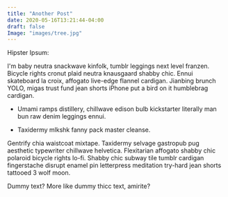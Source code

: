 ```yaml
---
title: "Another Post"
date: 2020-05-16T13:21:44-04:00
draft: false
Image: "images/tree.jpg"
---
```


<!-- # H1
## H2
### H3
#### H4
##### H5
###### H6 -->

<!-- *asterisks*      -->

<!-- 1. First ordered list item
2. Another item

* Unordered sub-list. 
1. Actual numbers don't matter, just that it's a number
⋅⋅1. Ordered sub-list
4. And another item.

⋅⋅⋅You can have properly indented paragraphs within list items. Notice the blank line above, and the leading spaces (at least one, but we'll use three here to also align the raw Markdown).

⋅⋅⋅To have a line break without a paragraph, you will need to use two trailing spaces.⋅⋅
⋅⋅⋅Note that this line is separate, but within the same paragraph.⋅⋅
⋅⋅⋅(This is contrary to the typical GFM line break behaviour, where trailing spaces are not required.)

* Unordered list can use asterisks
- Or minuses
+ Or pluses -->

<!-- ```python
num1 = 3 
num2 = 2 
print(num1 * num2)
```  -->

Hipster Ipsum:

I'm baby neutra snackwave kinfolk, tumblr leggings next level franzen. Bicycle rights cronut plaid neutra knausgaard shabby chic. Ennui skateboard la croix, affogato live-edge flannel cardigan. Jianbing brunch YOLO, migas trust fund jean shorts iPhone put a bird on it humblebrag cardigan. 

* Umami ramps distillery, chillwave edison bulb kickstarter literally man bun raw denim leggings ennui. 

* Taxidermy mlkshk fanny pack master cleanse.

<!-- <iframe width="560" height="315" src="https://www.youtube.com/embed/1vq_h4myH1E" frameborder="0" allow="accelerometer; autoplay; encrypted-media; gyroscope; picture-in-picture" allowfullscreen></iframe>    -->

Gentrify chia waistcoat mixtape. Taxidermy selvage gastropub pug aesthetic typewriter chillwave helvetica. Flexitarian affogato shabby chic polaroid bicycle rights lo-fi. Shabby chic subway tile tumblr cardigan fingerstache disrupt enamel pin letterpress meditation try-hard jean shorts tattooed 3 wolf moon.

Dummy text? More like dummy thicc text, amirite?

 
